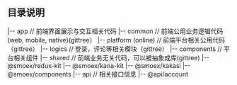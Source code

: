 ## 目录说明

|-- app // 前端界面展示与交互相关代码
|-- common // 前端公用业务逻辑代码 (web, mobile, native)(gittree）
|-- platform (online) // 前端平台相关公用代码（gittree）
  |-- logics // 登录，评论等相关模块（gittree）
  |-- components // 平台相关组件
|-- shared // 前端业务无关代码，可以被抽象成库(gittree)
  |-- @smoex/redux-kit
  |-- @smoex/kana-kit
  |-- @smoex/kakasi
  |-- @smoex/components
|-- api // 相关接口信息
  |-- @api/account

